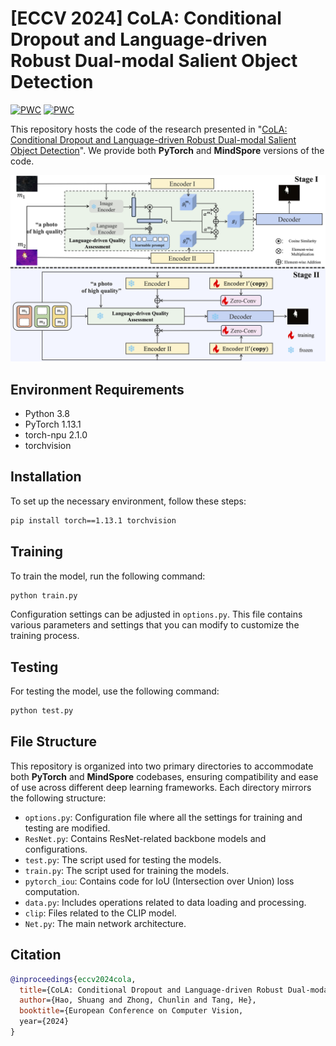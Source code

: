 # [ECCV 2024] CoLA: Conditional Dropout and Language-driven Robust Dual-modal Salient Object Detection
[![PWC](https://img.shields.io/endpoint.svg?url=https://paperswithcode.com/badge/cola-conditional-dropout-and-language-driven/rgb-d-salient-object-detection-on-nju2k)](https://paperswithcode.com/sota/rgb-d-salient-object-detection-on-nju2k?p=cola-conditional-dropout-and-language-driven)
[![PWC](https://img.shields.io/endpoint.svg?url=https://paperswithcode.com/badge/cola-conditional-dropout-and-language-driven/rgb-d-salient-object-detection-on-nlpr)](https://paperswithcode.com/sota/rgb-d-salient-object-detection-on-nlpr?p=cola-conditional-dropout-and-language-driven)

This repository hosts the code of the research presented in "[CoLA: Conditional Dropout and Language-driven Robust Dual-modal Salient Object Detection](https://www.arxiv.org/abs/2407.06780#)". We provide both **PyTorch** and **MindSpore** versions of the code.

![intro](img/model.png)
## Environment Requirements
- Python 3.8
- PyTorch 1.13.1
- torch-npu 2.1.0
- torchvision

## Installation
To set up the necessary environment, follow these steps:

```bash
pip install torch==1.13.1 torchvision
```

## Training
To train the model, run the following command:

```bash
python train.py
```

Configuration settings can be adjusted in `options.py`. This file contains various parameters and settings that you can modify to customize the training process.

## Testing
For testing the model, use the following command:

```bash
python test.py
```


## File Structure
This repository is organized into two primary directories to accommodate both **PyTorch** and **MindSpore** codebases, ensuring compatibility and ease of use across different deep learning frameworks. Each directory mirrors the following structure:
- `options.py`: Configuration file where all the settings for training and testing are modified.
- `ResNet.py`: Contains ResNet-related backbone models and configurations.
- `test.py`: The script used for testing the models.
- `train.py`: The script used for training the models.
- `pytorch_iou`: Contains code for IoU (Intersection over Union) loss computation.
- `data.py`: Includes operations related to data loading and processing.
- `clip`: Files related to the CLIP model.
- `Net.py`: The main network architecture.

## Citation
```BibTeX
@inproceedings{eccv2024cola,
  title={CoLA: Conditional Dropout and Language-driven Robust Dual-modal Salient Object Detection},
  author={Hao, Shuang and Zhong, Chunlin and Tang, He},
  booktitle={European Conference on Computer Vision,
  year={2024}
}
```
